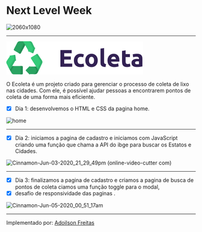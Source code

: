 # Next Level Week
![2060x1080](https://user-images.githubusercontent.com/56658900/83546444-0eb6b400-a4d7-11ea-83cf-401466eb2e49.jpg)

______________________________________________________________________________________________________________________________________________________

![182x44](https://raw.githubusercontent.com/leonardo-oc/Next-Level-Week-1.0/6bd942eb7867fb48bd85e437f310167efeb2e128/img/logo.svg)

O Ecoleta é um projeto criado para gerenciar o processo de coleta de lixo nas cidades. Com ele, é possível ajudar pessoas a encontrarem pontos de coleta de uma forma mais eficiente.

- [x] Dia 1: desenvolvemos o  HTML e CSS da pagina home.

![home](https://user-images.githubusercontent.com/56658900/83548461-2cd1e380-a4da-11ea-8981-813d7c0acabc.png)
____________________________________________________________________________________________________________________________
- [x] Dia 2: iniciamos a pagina de cadastro e iniciamos com JavaScript criando uma função que chama a API do ibge para buscar os Estatos e Cidades.

![Cinnamon-Jun-03-2020_21_29_49pm (online-video-cutter com)](https://user-images.githubusercontent.com/56658900/83702226-6ee64c80-a5e2-11ea-8408-1bc6b53c3c95.gif)

____________________________________________________________________________________________________________________________
- [x] Dia 3: finalizamos a pagina de cadastro e criamos a pagina de busca de pontos de coleta ciamos uma função toggle para o modal,
- [x] desafio de responsividade das paginas .

![Cinnamon-Jun-05-2020_00_51_17am](https://user-images.githubusercontent.com/56658900/83836024-ba732600-a6c8-11ea-8891-db2521f6ed62.gif)

______________________________________________________________________________________________________________________________________________________

Implementado por: [Adoilson Freitas](https://www.linkedin.com/in/adoilson-freitas-98b154172/)
